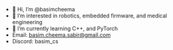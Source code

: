 - 👋 Hi, I’m @basimcheema
- 👀 I’m interested in robotics, embedded firmware, and medical engineering
- 🌱 I’m currently learning C++, and PyTorch
- Email: basim.cheema.sabir@gmail.com 
- Discord: basim_cs

<!---
basimcheema/basimcheema is a ✨ special ✨ repository because its `README.md` (this file) appears on your GitHub profile.
You can click the Preview link to take a look at your changes.
--->
